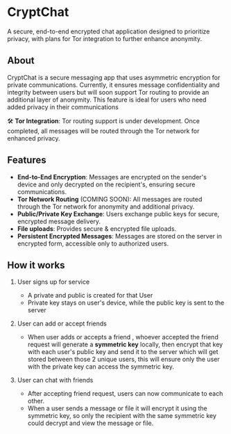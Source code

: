 
# CryptChat

A secure, end-to-end encrypted chat application designed to prioritize privacy, with plans for Tor integration to further enhance anonymity.

## About

CryptChat is a secure messaging app that uses asymmetric encryption for private communications. Currently, it ensures message confidentiality and integrity between users but will soon support Tor routing to provide an additional layer of anonymity. This feature is ideal for users who need added privacy in their communications

🛠️ **Tor Integration**: Tor routing support is under development. Once completed, all messages will be routed through the Tor network for enhanced privacy.

## Features

- **End-to-End Encryption**: Messages are encrypted on the sender's device and only decrypted on the recipient's, ensuring secure communications.
- **Tor Network Routing** (COMING SOON): All messages are routed through the Tor network for anonymity and additional privacy.
- **Public/Private Key Exchange**: Users exchange public keys for secure, encrypted message delivery.
- **File uploads**: Provides secure & encrypted file uploads.
- **Persistent Encrypted Messages**: Messages are stored on the server in encrypted form, accessible only to authorized users.


## How it works


1. User signs up for service
    - A private and public is created for that User
    - Private key stays on user's device, while the public key is sent to the server

2. User can add or accept friends 
    - When user adds or accepts a friend , whoever accepted the friend request will generate a **symmetric key** locally, then encrypt that key with each user's public key and send it to the server which will get stored between those 2 unique users, this will ensure only the user with the private key can access the symmetric key.

3. User can chat with friends
    - After accepting friend request, users can now communicate to each other.
    - When a user sends a message or file it will encrypt it using the symmetric key, so only the recipient with the same symmetric key could decrypt and view the message or file.




<!-- Server application code could be found [here](). -->


